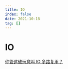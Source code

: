 ```yaml
---
title: IO
index: false
date: 2021-10-18
tag: []
---
```


# IO

[你管这破玩意叫 IO 多路复用？](https://mp.weixin.qq.com/s/Ok7SIROXu1THUbWsFu-UYw)
